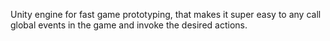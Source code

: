 Unity engine for fast game prototyping, that makes it super easy to any call global events in the game and invoke the desired actions.
